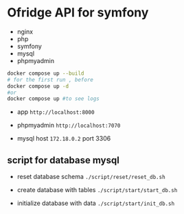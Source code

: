 # Ofridge API for symfony

- nginx
- php
- symfony
- mysql
- phpmyadmin

```bash
docker compose up --build
# for the first run , before
docker compose up -d
#or
docker compose up #to see logs
```

- app
`http://localhost:8000`

- phpmyadmin
`http://localhost:7070`

- mysql host
`172.18.0.2` port 3306

## script for database mysql
- reset database schema
`./script/reset/reset_db.sh`

- create database with tables
`./script/start/start_db.sh`

- initialize database with data
`./script/start/init_db.sh`
